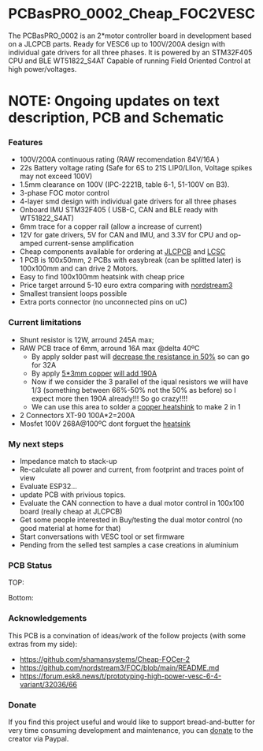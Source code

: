 # PCBasPRO_0002_Cheap_FOC2VESC
The PCBasPRO_0002 is an 2*motor controller board in development based on a JLCPCB parts. Ready for VESC6 up to 100V/200A design with individual gate drivers for all three phases. It is powered by an STM32F405 CPU and BLE WT51822_S4AT Capable of running Field Oriented Control at high power/voltages.

# **NOTE: Ongoing updates on text description, PCB and Schematic**


### **Features**

-  100V/200A continuous rating (RAW recomendation 84V/16A )
-   22s Battery voltage rating (Safe for 6S to 21S LIP0/Lllon, Voltage spikes may not exceed 100V)
-   1.5mm clearance on 100V (IPC-2221B, table 6-1, 51-100V on B3).
-   3-phase FOC motor control
-   4-layer smd design with individual gate drivers for all three phases
-   Onboard IMU STM32F405  ( USB-C, CAN and BLE ready with WT51822_S4AT)
-   6mm trace for a copper rail (allow a increase of current)
-   12V for gate drivers, 5V for CAN and IMU, and 3.3V for CPU and op-amped current-sense amplification
-   Cheap components available for ordering at [JLCPCB](https://jlcpcb.com/) and [LCSC](https://www.lcsc.com/)
-   1 PCB is 100x50mm, 2 PCBs with easybreak (can be splitted later) is 100x100mm and can drive 2 Motors.
-   Easy to find 100x100mm heatsink with cheap price 
-   Price target arround  5-10 euro extra comparing with [nordstream3](https://github.com/nordstream3/FOC/blob/main/README.md) 
-  Smallest transient loops possible
-   Extra ports connector (no unconnected pins on uC)


### **Current limitations**

- Shunt resistor is 12W,  arround 245A max;
- RAW PCB trace of 6mm, arround 16A max @delta 40ºC
  - By apply solder past will [decrease the resistance in 50%](https://www.youtube.com/watch?v=L9q5vwCESEQ) so can go for 32A
  - By apply [5*3mm copper](https://pt.aliexpress.com/item/1005002120776637.html?spm=a2g0o.productlist.main.5.79f550abtxXGGP&algo_pvid=89dc8ee5-5a69-4b70-b033-81fb0f95cf3f&algo_exp_id=89dc8ee5-5a69-4b70-b033-81fb0f95cf3f-2&pdp_npi=4%40dis%21EUR%2131.46%2123.6%21%21%2134.17%21%21%402103010b17038034248783515ec46c%2112000032430582895%21sea%21PT%21181591003%21&curPageLogUid=vuNuAm37cAhX) [will add 190A](https://circuitcalculator.com/wordpress/2006/01/31/pcb-trace-width-calculator/)
  - Now if we consider the 3 parallel of the iqual resistors we will have 1/3 (something between 66%-50% not the 50% as before) so I expect more then 190A already!!! So go crazy!!!!
  - We can use this area to solder a [copper heatshink](https://pt.aliexpress.com/item/1005001757382767.html?spm=a2g0o.detail.0.0.3c9edHXJdHXJNr&mp=1&gatewayAdapt=glo2bra) to make 2 in 1
- 2 Connectors XT-90 100A*2=200A
- Mosfet 100V 268A@100ºC dont forguet the [heatsink](https://pt.aliexpress.com/item/1005003852083731.html?spm=a2g0o.home.0.0.25901c91u1EahD&mp=1&gatewayAdapt=glo2bra)

  

### **My next steps**

- Impedance match to stack-up
- Re-calculate all power and current, from footprint and traces point of view
- Evaluate ESP32...
- update PCB with privious topics.
- Evaluate the CAN connection to have a dual motor control in 100x100 board (really cheap at JLCPCB)
- Get some people interested in Buy/testing the dual motor control (no good material at home for that)
- Start conversations with VESC tool or set firmware
- Pending from the selled test samples a case creations in aluminium


### **PCB Status**

TOP: 


Bottom:


### **Acknowledgements**

This PCB is a convination of ideas/work of the follow projects (with some extras from my side):

- https://github.com/shamansystems/Cheap-FOCer-2
- https://github.com/nordstream3/FOC/blob/main/README.md
- https://forum.esk8.news/t/prototyping-high-power-vesc-6-4-variant/32036/66

### **Donate**

If you find this project useful and would like to support bread-and-butter for very time consuming development and maintenance, you can [donate](https://www.paypal.com/donate/?hosted_button_id=CDQSZKZBMZTBL)  to the creator via Paypal.
